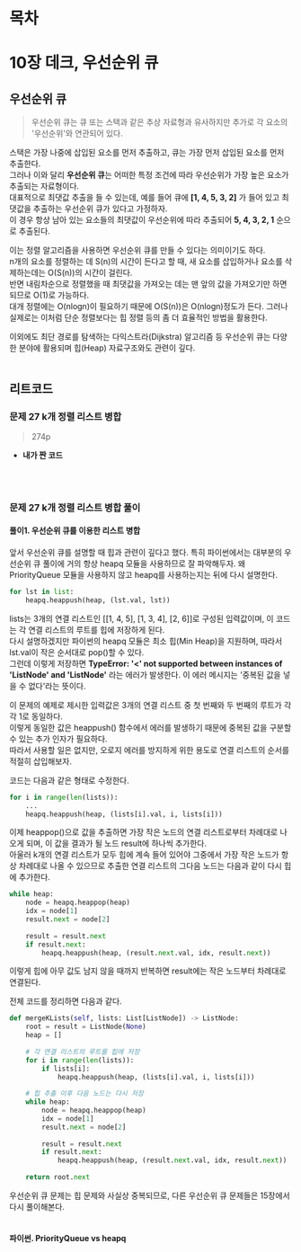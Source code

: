 # 목차


# 10장 데크, 우선순위 큐
## 우선순위 큐
> 우선순위 큐는 큐 또는 스택과 같은 추상 자료형과 유사하지만 추가로 각 요소의 '우선순위'와 연관되어 있다.

스택은 가장 나중에 삽입된 요소를 먼저 추출하고, 큐는 가장 먼저 삽입된 요소를 먼저 추출한다.<br>
그러나 이와 달리 **우선순위 큐**는 어떠한 특정 조건에 따라 우선순위가 가장 높은 요소가 추출되는 자료형이다.<br>
대표적으로 최댓값 추출을 들 수 있는데, 예를 들어 큐에 **[1, 4, 5, 3, 2]** 가 들어 있고 최댓값을 추출하는 우선순위 큐가 있다고 가정하자.<br>
이 경우 항상 남아 있는 요소들의 최댓값이 우선순위에 따라 추출되어 **5, 4, 3, 2, 1** 순으로 추출된다.

이는 정렬 알고리즘을 사용하면 우선순위 큐를 만들 수 있다는 의미이기도 하다.<br>
n개의 요소를 정렬하는 데 S(n)의 시간이 든다고 할 때, 새 요소를 삽입하거나 요소를 삭제하는데는 O(S(n))의 시간이 걸린다.<br>
반면 내림차순으로 정렬했을 때 최댓값을 가져오는 데는 맨 앞의 값을 가져오기만 하면 되므로 O(1)로 가능하다.<br>
대개 정렬에는 O(nlogn)이 필요하기 때문에 O(S(n))은 O(nlogn)정도가 든다. 그러나 실제로는 이처럼 단순 정렬보다는 힙 정렬 등의 좀 더 효율적인 방법을 활용한다.

이외에도 최단 경로를 탐색하는 다익스트라(Dijkstra) 알고리즘 등 우선순위 큐는 다양한 분야에 활용되며 힙(Heap) 자료구조와도 관련이 깊다.
<br><br>

## 리트코드
### 문제 27 k개 정렬 리스트 병합
> 274p

* **내가 짠 코드**<br>

<br><br>
### 문제 27 k개 정렬 리스트 병합 풀이
#### 풀이1. 우선순위 큐를 이용한 리스트 병합
앞서 우선순위 큐를 설명할 때 힙과 관련이 깊다고 했다. 특히 파이썬에서는 대부분의 우선순위 큐 풀이에 거의 항상 heapq 모듈을 사용하므로 잘 파악해두자. 왜 PriorityQueue 모듈을 사용하지 않고 heapq를 사용하는지는 뒤에 다시 설명한다.
```python
for lst in list:
    heapq.heappush(heap, (lst.val, lst))
```
lists는 3개의 연결 리스트인 [[1, 4, 5], [1, 3, 4], [2, 6]]로 구성된 입력값이며, 이 코드는 각 연결 리스트의 루트를 힙에 저장하게 된다.<br>
다시 설명하겠지만 파이썬의 heapq 모듈은 최소 힙(Min Heap)을 지원하며, 따라서 lst.val이 작은 순서대로 pop()할 수 있다.<br>
그런데 이렇게 저장하면 **TypeError: '<' not supported between instances of 'ListNode' and 'ListNode'** 라는 에러가 발생한다. 이 에러 메시지는 '중복된 값을 넣을 수 없다'라는 뜻이다.

이 문제의 예제로 제시한 입력값은 3개의 연결 리스트 중 첫 번째와 두 번째의 루트가 각각 1로 동일하다.<br>
이렇게 동일한 값은 heappush() 함수에서 에러를 발생하기 때문에 중복된 값을 구분할 수 있는 추가 인자가 필요하다.<br>
따라서 사용할 일은 없지만, 오로지 에러를 방지하게 위한 용도로 연결 리스트의 순서를 적절히 삽입해보자.

코드는 다음과 같은 형태로 수정한다.
```python
for i in range(len(lists)):
    ...
    heapq.heappush(heap, (lists[i].val, i, lists[i]))
```
이제 heappop()으로 값을 추출하면 가장 작은 노드의 연결 리스트로부터 차례대로 나오게 되며, 이 값을 결과가 될 노드 result에 하나씩 추가한다.<br>
아울러 k개의 연결 리스트가 모두 힙에 계속 들어 있어야 그중에서 가장 작은 노드가 항상 차례대로 나올 수 있으므로 추출한 연결 리스트의 그다음 노드는 다음과 같이 다시 힙에 추가한다.
```python
while heap:
    node = heapq.heappop(heap)
    idx = node[1]
    result.next = node[2]
    
    result = result.next
    if result.next:
        heapq.heappush(heap, (result.next.val, idx, result.next))
```
이렇게 힙에 아무 값도 남지 않을 때까지 반복하면 result에는 작은 노드부터 차례대로 연결된다.

전체 코드를 정리하면 다음과 같다.
```python
def mergeKLists(self, lists: List[ListNode]) -> ListNode:
    root = result = ListNode(None)
    heap = []
    
    # 각 연결 리스트의 루트를 힙에 저장
    for i in range(len(lists)):
        if lists[i]:
            heapq.heappush(heap, (lists[i].val, i, lists[i]))
            
    # 힙 추출 이후 다음 노드는 다시 저장
    while heap:
        node = heapq.heappop(heap)
        idx = node[1]
        result.next = node[2]
        
        result = result.next
        if result.next:
            heapq.heappush(heap, (result.next.val, idx, result.next))
            
    return root.next
```
우선순위 큐 문제는 힙 문제와 사실상 중복되므로, 다른 우선순위 큐 문제들은 15장에서 다시 풀이해본다.
<br><br>

#### 파이썬. PriorityQueue vs heapq

























